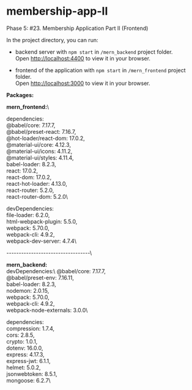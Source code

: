 # membership-app-II

Phase 5: #23. Membership Application Part II (Frontend)

In the project directory, you can run:

* backend server with `npm start` in `/mern_backend` project folder.\
Open [http://localhost:4400](http://localhost:4400) to view it in your browser.

* frontend of the application with `npm start` in `/mern_frontend` project folder.\
Open [http://localhost:3000](http://localhost:3000) to view it in your browser.


**Packages:**

**mern_frontend:**\

dependencies:\
        @babel/core: 7.17.7,\
        @babel/preset-react: 7.16.7,\
        @hot-loader/react-dom: 17.0.2,\
        @material-ui/core: 4.12.3,\
        @material-ui/icons: 4.11.2,\
        @material-ui/styles: 4.11.4,\
        babel-loader: 8.2.3,\
        react: 17.0.2,\
        react-dom: 17.0.2,\
        react-hot-loader: 4.13.0,\
        react-router: 5.2.0,\
        react-router-dom: 5.2.0\
  
  devDependencies:\
        file-loader: 6.2.0,\
        html-webpack-plugin: 5.5.0,\
        webpack: 5.70.0,\
        webpack-cli: 4.9.2,\
        webpack-dev-server: 4.7.4\
  
----------------------------------\

  **mern_backend:**\
  devDependencies:\ 
    @babel/core: 7.17.7,\
    @babel/preset-env: 7.16.11,\
    babel-loader: 8.2.3,\
    nodemon: 2.0.15,\
    webpack: 5.70.0,\
    webpack-cli: 4.9.2,\
    webpack-node-externals: 3.0.0\
  
  dependencies:\
    compression: 1.7.4,\
    cors: 2.8.5,\
    crypto: 1.0.1,\
    dotenv: 16.0.0,\
    express: 4.17.3,\
    express-jwt: 6.1.1,\
    helmet: 5.0.2,\
    jsonwebtoken: 8.5.1,\
    mongoose: 6.2.7\
